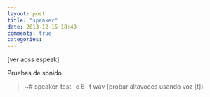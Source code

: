 ```yaml
---
layout: post
title: "speaker"
date: 2013-12-15 18:40
comments: true
categories: 
---
```

[ver aoss espeak]

Pruebas de sonido.

>~# speaker-test -c 6 -t wav (probar altavoces usando voz [t])

